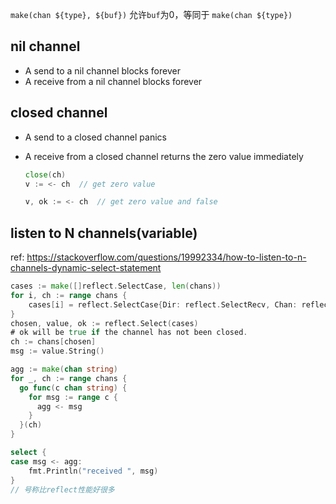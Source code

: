 

`make(chan ${type}, ${buf})` 允许`buf`为0，等同于 `make(chan ${type})`





## nil channel



- A send to a nil channel blocks forever
- A receive from a nil channel blocks forever



## closed channel



- A send to a closed channel panics

- A receive from a closed channel returns the zero value immediately

  ```go
  close(ch)
  v := <- ch  // get zero value
  
  v, ok := <- ch  // get zero value and false
  ```

  

  



## listen to N channels(variable)

ref: https://stackoverflow.com/questions/19992334/how-to-listen-to-n-channels-dynamic-select-statement



```go
cases := make([]reflect.SelectCase, len(chans))
for i, ch := range chans {
    cases[i] = reflect.SelectCase{Dir: reflect.SelectRecv, Chan: reflect.ValueOf(ch)}
}
chosen, value, ok := reflect.Select(cases)
# ok will be true if the channel has not been closed.
ch := chans[chosen]
msg := value.String()
```



```go
agg := make(chan string)
for _, ch := range chans {
  go func(c chan string) {
    for msg := range c {
      agg <- msg
    }
  }(ch)
}

select {
case msg <- agg:
    fmt.Println("received ", msg)
}
// 号称比reflect性能好很多
```






